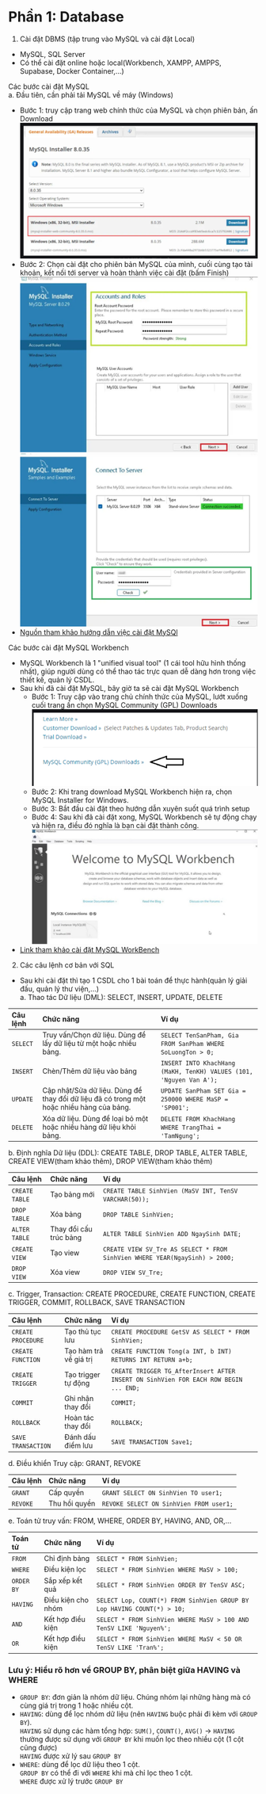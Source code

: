 # Phần 1: Database
1. Cài đặt DBMS (tập trung vào MySQL và cài đặt Local)
- MySQL, SQL Server
- Có thể cài đặt online hoặc local(Workbench, XAMPP, AMPPS, Supabase, Docker Container,...)

Các bước cài đặt MySQL  
a. Đầu tiên, cần phải tải MySQL về máy (Windows)
- Bước 1: truy cập trang web chính thức của MySQL và chọn phiên bản, ấn Download
![image](../Backend%20Web/image/download%20mysql.png)
- Bước 2: Chọn cài đặt cho phiên bản MySQL của mình, cuối cùng tạo tài khoản, kết nối tới server và hoàn thành việc cài đặt (bấm Finish)
![image](../Backend%20Web/image/taoTKSQL.png)  
![image](../Backend%20Web/image/connect.png)  
- [Nguồn tham khảo hướng dẫn việc cài đặt MySQl](https://www.geeksforgeeks.org/mysql/how-to-install-mysql-in-windows/)

Các bước cài đặt MySQL Workbench
- MySQL Workbench là 1 "unified visual tool" (1 cái tool hữu hình thống nhất), giúp người dùng có thể thao tác trực quan dễ dàng hơn trong việc thiết kế, quản lý CSDL.
- Sau khi đã cài đặt MySQL, bây giờ ta sẽ cài đặt MySQL Workbench
    - Bước 1: Truy cập vào trang chủ chính thức của MySQL, lướt xuống cuối trang ấn chọn MySQL Community (GPL) Downloads  
    ![image](../Backend%20Web/image/downloadWB1.png)  
    - Bước 2: Khi trang download MySQL Workbench hiện ra, chọn MySQL Installer for Windows.
    - Bước 3: Bắt đầu cài đặt theo hướng dẫn xuyên suốt quá trình setup
    - Bước 4: Sau khi đã cài đặt xong, MySQL Workbench sẽ tự động chạy và hiện ra, điều đó nghĩa là bạn cài đặt thành công.  
    ![image](../Backend%20Web/image/success.png)
- [Link tham khảo cài đặt MySQL WorkBench](https://www.geeksforgeeks.org/installation-guide/how-to-install-sql-workbench-for-mysql-on-windows/)

2. Các câu lệnh cơ bản với SQL
- Sau khi cài đặt thì tạo 1 CSDL cho 1 bài toán để thực hành(quản lý giải đấu, quản lý thư viện,...)  
a. Thao tác Dữ liệu (DML): SELECT, INSERT, UPDATE, DELETE

|Câu lệnh|Chức năng|Ví dụ|
|:---|:---|:---|
|`SELECT`|Truy vấn/Chọn dữ liệu. Dùng để lấy dữ liệu từ một hoặc nhiều bảng.|`SELECT TenSanPham, Gia FROM SanPham WHERE SoLuongTon > 0;`|
|`INSERT`|Chèn/Thêm dữ liệu vào bảng|`INSERT INTO KhachHang (MaKH, TenKH) VALUES (101, 'Nguyen Van A');`|
|`UPDATE`|Cập nhật/Sửa dữ liệu. Dùng để thay đổi dữ liệu đã có trong một hoặc nhiều hàng của bảng.|`UPDATE SanPham SET Gia = 250000 WHERE MaSP = 'SP001';`|
|`DELETE`|Xóa dữ liệu. Dùng để loại bỏ một hoặc nhiều hàng dữ liệu khỏi bảng.|`DELETE FROM KhachHang WHERE TrangThai = 'TamNgung';`|

b. Định nghĩa Dữ liệu (DDL): CREATE TABLE, DROP TABLE, ALTER TABLE, CREATE VIEW(tham khảo thêm), DROP VIEW(tham khảo thêm)  

|Câu lệnh|Chức năng|Ví dụ|
|:---|:---|:---|
|`CREATE TABLE`|Tạo bảng mới|`CREATE TABLE SinhVien (MaSV INT, TenSV VARCHAR(50));`|
|`DROP TABLE`|Xóa bảng|`DROP TABLE SinhVien;`|
|`ALTER TABLE`|Thay đổi cấu trúc bảng|`ALTER TABLE SinhVien ADD NgaySinh DATE;`|
|`CREATE VIEW`|Tạo view|`CREATE VIEW SV_Tre AS SELECT * FROM SinhVien WHERE YEAR(NgaySinh) > 2000;`|
|`DROP VIEW`|Xóa view|`DROP VIEW SV_Tre;`|
c. Trigger, Transaction: CREATE PROCEDURE, CREATE FUNCTION, CREATE TRIGGER, COMMIT, ROLLBACK, SAVE TRANSACTION  

|Câu lệnh|Chức năng|Ví dụ|
|:---|:---|:---|
|`CREATE PROCEDURE`|Tạo thủ tục lưu|`CREATE PROCEDURE GetSV AS SELECT * FROM SinhVien;`|
|`CREATE FUNCTION`|Tạo hàm trả về giá trị|`CREATE FUNCTION Tong(a INT, b INT) RETURNS INT RETURN a+b;`|
|`CREATE TRIGGER`|Tạo trigger tự động|`CREATE TRIGGER TG_AfterInsert AFTER INSERT ON SinhVien FOR EACH ROW BEGIN ... END;`|
|`COMMIT`|Ghi nhận thay đổi|`COMMIT;`|
|`ROLLBACK`|Hoàn tác thay đổi|`ROLLBACK;`|
|`SAVE TRANSACTION`|Đánh dấu điểm lưu|`SAVE TRANSACTION Save1;`|
d. Điều khiển Truy cập: GRANT, REVOKE  

|Câu lệnh|Chức năng|Ví dụ|
|:---|:---|:---|
|`GRANT`|Cấp quyền|`GRANT SELECT ON SinhVien TO user1;`|
|`REVOKE`|Thu hồi quyền|`REVOKE SELECT ON SinhVien FROM user1;`|
e. Toán tử truy vấn: FROM, WHERE, ORDER BY, HAVING, AND, OR,...

|Toán tử|Chức năng|Ví dụ|
|:---|:---|:---|
|`FROM`|Chỉ định bảng|`SELECT * FROM SinhVien;`|
|`WHERE`|Điều kiện lọc|`SELECT * FROM SinhVien WHERE MaSV > 100;`|
|`ORDER BY`|Sắp xếp kết quả|`SELECT * FROM SinhVien ORDER BY TenSV ASC;`|
|`HAVING`|Điều kiện cho nhóm|`SELECT Lop, COUNT(*) FROM SinhVien GROUP BY Lop HAVING COUNT(*) > 10;`|
|`AND`|Kết hợp điều kiện|`SELECT * FROM SinhVien WHERE MaSV > 100 AND TenSV LIKE 'Nguyen%';`|
|`OR`|Kết hợp điều kiện|`SELECT * FROM SinhVien WHERE MaSV < 50 OR TenSV LIKE 'Tran%';`|

### Lưu ý: Hiểu rõ hơn về GROUP BY, phân biệt giữa HAVING và WHERE
- `GROUP BY`: đơn giản là nhóm dữ liệu. Chúng nhóm lại những hàng mà có cùng giá trị trong 1 hoặc nhiều cột.
- `HAVING`: dùng để lọc nhóm dữ liệu (nên `HAVING` buộc phải đi kèm với `GROUP BY`).  
`HAVING` sử dụng các hàm tổng hợp: `SUM()`, `COUNT()`, `AVG()` -> `HAVING` thường được sử dụng với `GROUP BY` khi muốn lọc theo nhiều cột (1 cột cũng được)  
`HAVING` được xử lý sau `GROUP BY` 
- `WHERE`: dùng để lọc dữ liệu theo 1 cột.  
`GROUP BY` có thể đi với `WHERE` khi mà chỉ lọc theo 1 cột.  
`WHERE` được xử lý trước `GROUP BY`